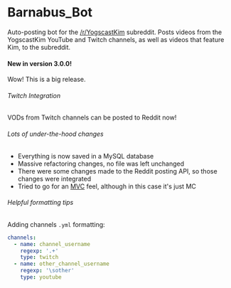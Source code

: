 Barnabus_Bot
============

Auto-posting bot for the [/r/YogscastKim](http://reddit.com/r/yogscastkim) subreddit. Posts videos from the YogscastKim YouTube and Twitch channels, as well as videos that feature Kim, to the subreddit.

#### New in version 3.0.0!
Wow! This is a big release.

###### Twitch Integration
VODs from Twitch channels can be posted to Reddit now!

###### Lots of under-the-hood changes
* Everything is now saved in a MySQL database
* Massive refactoring changes, no file was left unchanged
* There were some changes made to the Reddit posting API, so those changes were integrated
* Tried to go for an [MVC](https://en.wikipedia.org/wiki/Model–view–controller) feel, although in this case it's just MC

###### Helpful formatting tips
Adding channels `.yml` formatting:
```yml
channels:
  - name: channel_username
    regexp: '.+'
    type: twitch
  - name: other_channel_username
    regexp: '\sother'
    type: youtube
```
